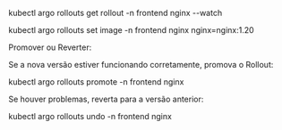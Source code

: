 kubectl argo rollouts get rollout -n frontend nginx --watch

kubectl argo rollouts set image -n frontend nginx nginx=nginx:1.20

Promover ou Reverter:

Se a nova versão estiver funcionando corretamente, promova o Rollout:

kubectl argo rollouts promote -n frontend nginx

Se houver problemas, reverta para a versão anterior:

kubectl argo rollouts undo -n frontend nginx

